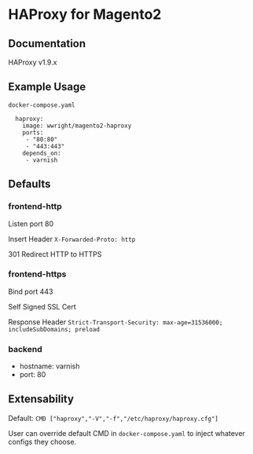# HAProxy for Magento2
## Documentation
HAProxy v1.9.x

## Example Usage
`docker-compose.yaml`
```
  haproxy:
    image: wwright/magento2-haproxy
    ports:
     - "80:80"
     - "443:443"
    depends_on:
     - varnish
```

## Defaults
### frontend-http
Listen port 80

Insert Header `X-Forwarded-Proto: http`

301 Redirect HTTP to HTTPS

### frontend-https
Bind port 443

Self Signed SSL Cert

Response Header `Strict-Transport-Security: max-age=31536000; includeSubDomains; preload`

### backend
- hostname: varnish
- port: 80

## Extensability
Default: `CMD ["haproxy","-V","-f","/etc/haproxy/haproxy.cfg"]`

User can override default CMD in `docker-compose.yaml` to inject whatever configs they choose.